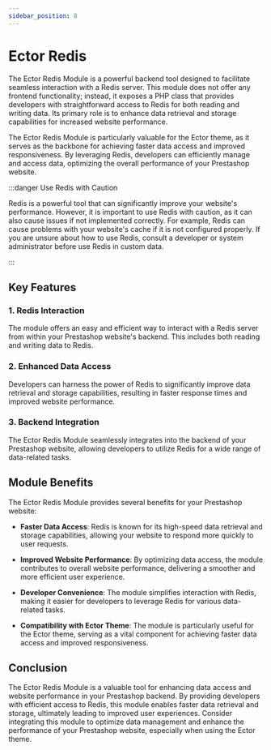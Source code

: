 ```yaml
---
sidebar_position: 8
---
```


# Ector Redis

The Ector Redis Module is a powerful backend tool designed to facilitate seamless interaction with a Redis server. This module does not offer any frontend functionality; instead, it exposes a PHP class that provides developers with straightforward access to Redis for both reading and writing data. Its primary role is to enhance data retrieval and storage capabilities for increased website performance.

The Ector Redis Module is particularly valuable for the Ector theme, as it serves as the backbone for achieving faster data access and improved responsiveness. By leveraging Redis, developers can efficiently manage and access data, optimizing the overall performance of your Prestashop website.

:::danger Use Redis with Caution

Redis is a powerful tool that can significantly improve your website's performance. However, it is important to use Redis with caution, as it can also cause issues if not implemented correctly. For example, Redis can cause problems with your website's cache if it is not configured properly. If you are unsure about how to use Redis, consult a developer or system administrator before use Redis in custom data.

:::

## Key Features

### 1. Redis Interaction

The module offers an easy and efficient way to interact with a Redis server from within your Prestashop website's backend. This includes both reading and writing data to Redis.

### 2. Enhanced Data Access

Developers can harness the power of Redis to significantly improve data retrieval and storage capabilities, resulting in faster response times and improved website performance.

### 3. Backend Integration

The Ector Redis Module seamlessly integrates into the backend of your Prestashop website, allowing developers to utilize Redis for a wide range of data-related tasks.

## Module Benefits

The Ector Redis Module provides several benefits for your Prestashop website:

- **Faster Data Access**: Redis is known for its high-speed data retrieval and storage capabilities, allowing your website to respond more quickly to user requests.

- **Improved Website Performance**: By optimizing data access, the module contributes to overall website performance, delivering a smoother and more efficient user experience.

- **Developer Convenience**: The module simplifies interaction with Redis, making it easier for developers to leverage Redis for various data-related tasks.

- **Compatibility with Ector Theme**: The module is particularly useful for the Ector theme, serving as a vital component for achieving faster data access and improved responsiveness.

## Conclusion

The Ector Redis Module is a valuable tool for enhancing data access and website performance in your Prestashop backend. By providing developers with efficient access to Redis, this module enables faster data retrieval and storage, ultimately leading to improved user experiences. Consider integrating this module to optimize data management and enhance the performance of your Prestashop website, especially when using the Ector theme.